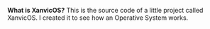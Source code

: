 **What is XanvicOS?**
This is the source code of a little project called XanvicOS. 
I created it to see how an Operative System works.